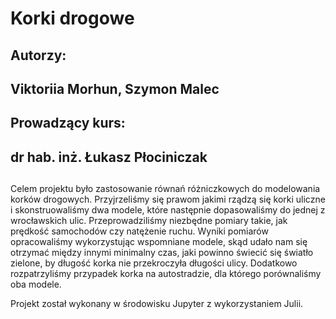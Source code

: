 # Korki drogowe
## Autorzy:
## **Viktoriia Morhun, Szymon Malec**
## Prowadzący kurs:
## **dr hab. inż. Łukasz Płociniczak**
## 
Celem projektu było zastosowanie równań różniczkowych do modelowania korków drogowych. Przyjrzeliśmy się prawom jakimi rządzą się korki uliczne i skonstruowaliśmy dwa modele, które następnie dopasowaliśmy do jednej z wrocławskich ulic. Przeprowadziliśmy niezbędne pomiary takie, jak prędkość samochodów czy natężenie ruchu. Wyniki pomiarów opracowaliśmy wykorzystując wspomniane modele, skąd udało nam się otrzymać między innymi minimalny czas, jaki powinno świecić się światło zielone, by długość korka nie przekroczyła długości ulicy. Dodatkowo rozpatrzyliśmy przypadek korka na autostradzie, dla którego porównaliśmy oba modele.

Projekt został wykonany w środowisku Jupyter z wykorzystaniem Julii.